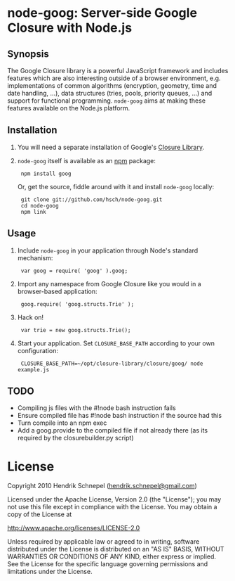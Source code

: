 node-goog: Server-side Google Closure with Node.js
==================================================

Synopsis
--------

The Google Closure library is a powerful JavaScript framework and includes features which are also interesting outside of a browser environment,
e.g. implementations of common algorithms (encryption, geometry, time and date handling, ...), data structures (tries, pools, priority queues, ...)
and support for functional programming. `node-goog` aims at making these features available on the Node.js platform.

Installation
------------

1. You will need a separate installation of Google's [Closure Library](http://code.google.com/closure/library/docs/gettingstarted.html).

2. `node-goog` itself is available as an [npm](http://npmjs.org/) package:
    
        npm install goog

    Or, get the source, fiddle around with it and install `node-goog` locally:

        git clone git://github.com/hsch/node-goog.git
        cd node-goog
        npm link

Usage
-----

1. Include `node-goog` in your application through Node's standard mechanism:
    
        var goog = require( 'goog' ).goog;
    
2. Import any namespace from Google Closure like you would in a browser-based application:
    
        goog.require( 'goog.structs.Trie' );
    
3. Hack on!
    
        var trie = new goog.structs.Trie();
    
3. Start your application. Set `CLOSURE_BASE_PATH` according to your own configuration:
    
        CLOSURE_BASE_PATH=~/opt/closure-library/closure/goog/ node example.js

TODO
----
- Compiling js files with the #!node bash instruction fails
- Ensure compiled file has #!node bash instruction if the source had this
- Turn compile into an npm exec
- Add a goog.provide to the compiled file if not already there (as its 
    required by the closurebuilder.py script)
    
License
=======

Copyright 2010 Hendrik Schnepel (hendrik.schnepel@gmail.com)

Licensed under the Apache License, Version 2.0 (the "License");
you may not use this file except in compliance with the License.
You may obtain a copy of the License at
    
http://www.apache.org/licenses/LICENSE-2.0

Unless required by applicable law or agreed to in writing, software
distributed under the License is distributed on an "AS IS" BASIS,
WITHOUT WARRANTIES OR CONDITIONS OF ANY KIND, either express or implied.
See the License for the specific language governing permissions and
limitations under the License.
